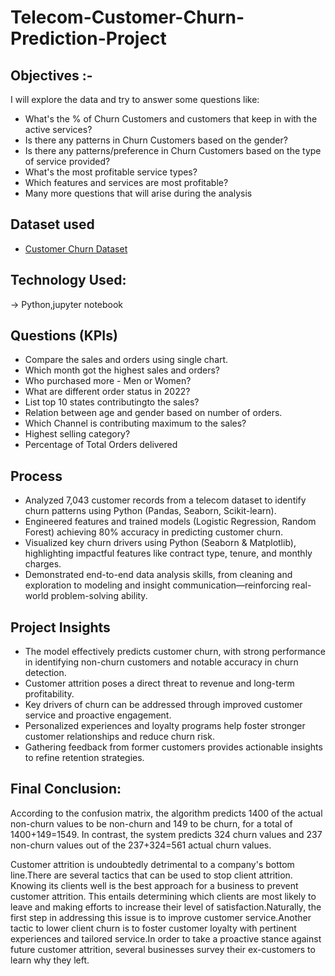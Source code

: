 # Telecom-Customer-Churn-Prediction-Project

## Objectives :-

I will explore the data and try to answer some questions like:

  * What's the % of Churn Customers and customers that keep in with the active services?
  * Is there any patterns in Churn Customers based on the gender?
  * Is there any patterns/preference in Churn Customers based on the type of service provided?
  * What's the most profitable service types?
  * Which features and services are most profitable?
  * Many more questions that will arise during the analysis

## Dataset used
- <a href="https://github.com/gmrsingha/Telecom-Customer-Churn-Prediction-Project/blob/main/Dataset.xls">Customer Churn Dataset</a>

## Technology Used:
-> Python,jupyter notebook

## Questions (KPIs)
- Compare the sales and orders using single chart.
- Which month got the highest sales and orders?
- Who purchased more - Men or Women?
- What are different order status in 2022?
- List top 10 states contributingto the sales?
- Relation between age and gender based on number of orders.
- Which Channel is contributing maximum to the sales?
- Highest selling category?
- Percentage of Total Orders delivered


## Process

- Analyzed 7,043 customer records from a telecom dataset to identify churn patterns using Python (Pandas, Seaborn, Scikit-learn).
- Engineered features and trained models (Logistic Regression, Random Forest) achieving 80% accuracy in predicting customer churn.
- Visualized key churn drivers using Python (Seaborn & Matplotlib), highlighting impactful features like contract type, tenure, and monthly charges.
- Demonstrated end-to-end data analysis skills, from cleaning and exploration to modeling and insight communication—reinforcing real-world problem-solving ability.


## Project Insights

- The model effectively predicts customer churn, with strong performance in identifying non-churn customers and notable accuracy in churn detection.
- Customer attrition poses a direct threat to revenue and long-term profitability.
- Key drivers of churn can be addressed through improved customer service and proactive engagement.
- Personalized experiences and loyalty programs help foster stronger customer relationships and reduce churn risk.
- Gathering feedback from former customers provides actionable insights to refine retention strategies.

## Final Conclusion:

According to the confusion matrix, the algorithm predicts 1400 of the actual non-churn values to be non-churn and 149 to be churn, for a total of 1400+149=1549. In contrast, the system predicts 324 churn values and 237 non-churn values out of the 237+324=561 actual churn values.

Customer attrition is undoubtedly detrimental to a company's bottom line.There are several tactics that can be used to stop client attrition. Knowing its clients well is the best approach for a business to prevent customer attrition. This entails determining which clients are most likely to leave and making efforts to increase their level of satisfaction.Naturally, the first step in addressing this issue is to improve customer service.Another tactic to lower client churn is to foster customer loyalty with pertinent experiences and tailored service.In order to take a proactive stance against future customer attrition, several businesses survey their ex-customers to learn why they left.

